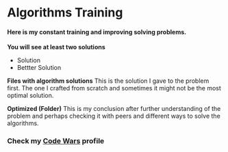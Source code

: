 # Algorithms Training

#### Here is my constant training and improving solving problems.

**You will see at least two solutions**
* Solution
* Bettter Solution

**Files with algorithm solutions**
This is the solution I gave to the problem first. The one I crafted from scratch and sometimes it might not be the most optimal solution.

**Optimized (Folder)**
This is my conclusion after further understanding of the problem and perhaps checking it with peers and different ways to solve the algorithms.


### Check my [Code Wars](https://www.codewars.com/users/Mangonando) profile 